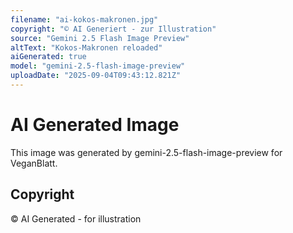 ```yaml
---
filename: "ai-kokos-makronen.jpg"
copyright: "© AI Generiert - zur Illustration"
source: "Gemini 2.5 Flash Image Preview"
altText: "Kokos-Makronen reloaded"
aiGenerated: true
model: "gemini-2.5-flash-image-preview"
uploadDate: "2025-09-04T09:43:12.821Z"
---
```


# AI Generated Image

This image was generated by gemini-2.5-flash-image-preview for VeganBlatt.

## Copyright
© AI Generated - for illustration
